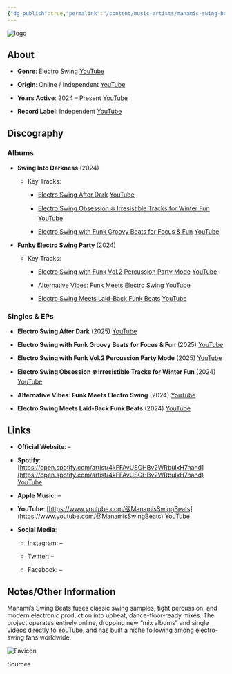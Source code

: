 ```yaml
---
{"dg-publish":true,"permalink":"/content/music-artists/manamis-swing-beats/","tags":["#MusicArtist"],"noteIcon":"","created":"2025-04-28T16:45:25.504+02:00","updated":"2025-04-28T17:19:53.267+02:00"}
---
```



<img src="/img/MALOGO/Manamis.png" alt="logo" class="round-img round-img-200">

## About

- **Genre**: Electro Swing [YouTube](https://www.youtube.com/%40ManamisSwingBeats?utm_source=chatgpt.com)
    
- **Origin**: Online / Independent [YouTube](https://www.youtube.com/%40ManamisSwingBeats?utm_source=chatgpt.com)
    
- **Years Active**: 2024 – Present [YouTube](https://www.youtube.com/watch?v=j_Von5lbhsE&utm_source=chatgpt.com)
    
- **Record Label**: Independent [YouTube](https://www.youtube.com/%40ManamisSwingBeats?utm_source=chatgpt.com)
    

## Discography

### Albums

- **Swing Into Darkness** (2024)
    
    - Key Tracks:
        
        - [Electro Swing After Dark](https://www.youtube.com/watch?v=KlarAJMT9PU) [YouTube](https://www.youtube.com/watch?v=KlarAJMT9PU&utm_source=chatgpt.com)
            
        - [Electro Swing Obsession ❄️ Irresistible Tracks for Winter Fun](https://www.youtube.com/watch?v=wV4GzgQqrmE) [YouTube](https://www.youtube.com/watch?v=wV4GzgQqrmE&utm_source=chatgpt.com)
            
        - [Electro Swing with Funk Groovy Beats for Focus & Fun](https://www.youtube.com/watch?v=LTo8PtLmeG4) [YouTube](https://www.youtube.com/watch?v=LTo8PtLmeG4&utm_source=chatgpt.com)
            
- **Funky Electro Swing Party** (2024)
    
    - Key Tracks:
        
        - [Electro Swing with Funk Vol.2 Percussion Party Mode](https://www.youtube.com/watch?v=gIG4YjD537o) [YouTube](https://www.youtube.com/watch?v=gIG4YjD537o&vl=en&utm_source=chatgpt.com)
            
        - [Alternative Vibes: Funk Meets Electro Swing](https://www.youtube.com/watch?v=j_Von5lbhsE) [YouTube](https://www.youtube.com/watch?v=j_Von5lbhsE&utm_source=chatgpt.com)
            
        - [Electro Swing Meets Laid-Back Funk Beats](https://www.youtube.com/watch?v=e0y3Pf-Hlvg) [YouTube](https://www.youtube.com/watch?v=e0y3Pf-Hlvg&utm_source=chatgpt.com)
            

### Singles & EPs

- **Electro Swing After Dark** (2025) [YouTube](https://www.youtube.com/watch?v=KlarAJMT9PU&utm_source=chatgpt.com)
    
- **Electro Swing with Funk Groovy Beats for Focus & Fun** (2025) [YouTube](https://www.youtube.com/watch?v=LTo8PtLmeG4&utm_source=chatgpt.com)
    
- **Electro Swing with Funk Vol.2 Percussion Party Mode** (2025) [YouTube](https://www.youtube.com/watch?v=gIG4YjD537o&vl=en&utm_source=chatgpt.com)
    
- **Electro Swing Obsession ❄️ Irresistible Tracks for Winter Fun** (2024) [YouTube](https://www.youtube.com/watch?v=wV4GzgQqrmE&utm_source=chatgpt.com)
    
- **Alternative Vibes: Funk Meets Electro Swing** (2024) [YouTube](https://www.youtube.com/watch?v=j_Von5lbhsE&utm_source=chatgpt.com)
    
- **Electro Swing Meets Laid-Back Funk Beats** (2024) [YouTube](https://www.youtube.com/watch?v=e0y3Pf-Hlvg&utm_source=chatgpt.com)
    

## Links

- **Official Website**: –
    
- **Spotify**: [https://open.spotify.com/artist/4kFFAvUSGHBv2WRbulxH7nand](https://open.spotify.com/artist/4kFFAvUSGHBv2WRbulxH7nand) [YouTube](https://www.youtube.com/%40ManamisSwingBeats?utm_source=chatgpt.com)
    
- **Apple Music**: –
    
- **YouTube**: [https://www.youtube.com/@ManamisSwingBeats](https://www.youtube.com/@ManamisSwingBeats) [YouTube](https://www.youtube.com/%40ManamisSwingBeats?utm_source=chatgpt.com)
    
- **Social Media**:
    
    - Instagram: –
        
    - Twitter: –
        
    - Facebook: –
        

## Notes/Other Information

Manami’s Swing Beats fuses classic swing samples, tight percussion, and modern electronic production into upbeat, dance-floor-ready mixes. The project operates entirely online, dropping new “mix albums” and single videos directly to YouTube, and has built a niche following among electro-swing fans worldwide.

![Favicon](https://www.google.com/s2/favicons?domain=https://www.youtube.com&sz=32)

Sources
